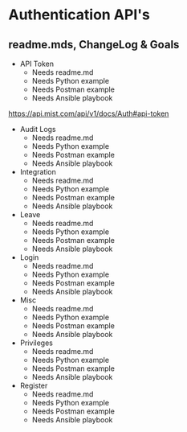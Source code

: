 # Authentication API's #
## readme.mds, ChangeLog & Goals ##

* API Token
    * Needs readme.md
    * Needs Python example
    * Needs Postman example
    * Needs Ansible playbook
    
https://api.mist.com/api/v1/docs/Auth#api-token

* Audit Logs
    * Needs readme.md
    * Needs Python example
    * Needs Postman example
    * Needs Ansible playbook
* Integration
    * Needs readme.md
    * Needs Python example
    * Needs Postman example
    * Needs Ansible playbook
* Leave
    * Needs readme.md
    * Needs Python example
    * Needs Postman example
    * Needs Ansible playbook
* Login
    * Needs readme.md
    * Needs Python example
    * Needs Postman example
    * Needs Ansible playbook
* Misc
    * Needs readme.md
    * Needs Python example
    * Needs Postman example
    * Needs Ansible playbook
* Privileges
    * Needs readme.md
    * Needs Python example
    * Needs Postman example
    * Needs Ansible playbook
* Register
    * Needs readme.md
    * Needs Python example
    * Needs Postman example
    * Needs Ansible playbook